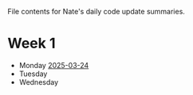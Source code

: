 File contents for Nate's daily code update summaries.
# Week 1
- Monday [2025-03-24](Documentation/Daily_Code_Updates/Nate/2025-03-24summary.md)
- Tuesday
- Wednesday
